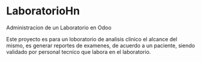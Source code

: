 # LaboratorioHn
Administracion de un Laboratorio en Odoo

Este proyecto es para un loboratorio de analisis clinico 
el alcance del mismo, es generar reportes de examenes, de acuerdo a un paciente, siendo validado por
personal tecnico que labora en el laboratorio.
